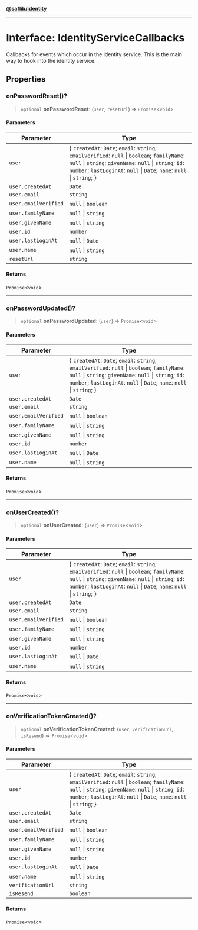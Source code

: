 [**@saflib/identity**](../index.md)

---

# Interface: IdentityServiceCallbacks

Callbacks for events which occur in the identity service.
This is the main way to hook into the identity service.

## Properties

### onPasswordReset()?

> `optional` **onPasswordReset**: (`user`, `resetUrl`) => `Promise`\<`void`\>

#### Parameters

| Parameter            | Type                                                                                                                                                                                                                                |
| -------------------- | ----------------------------------------------------------------------------------------------------------------------------------------------------------------------------------------------------------------------------------- |
| `user`               | \{ `createdAt`: `Date`; `email`: `string`; `emailVerified`: `null` \| `boolean`; `familyName`: `null` \| `string`; `givenName`: `null` \| `string`; `id`: `number`; `lastLoginAt`: `null` \| `Date`; `name`: `null` \| `string`; \} |
| `user.createdAt`     | `Date`                                                                                                                                                                                                                              |
| `user.email`         | `string`                                                                                                                                                                                                                            |
| `user.emailVerified` | `null` \| `boolean`                                                                                                                                                                                                                 |
| `user.familyName`    | `null` \| `string`                                                                                                                                                                                                                  |
| `user.givenName`     | `null` \| `string`                                                                                                                                                                                                                  |
| `user.id`            | `number`                                                                                                                                                                                                                            |
| `user.lastLoginAt`   | `null` \| `Date`                                                                                                                                                                                                                    |
| `user.name`          | `null` \| `string`                                                                                                                                                                                                                  |
| `resetUrl`           | `string`                                                                                                                                                                                                                            |

#### Returns

`Promise`\<`void`\>

---

### onPasswordUpdated()?

> `optional` **onPasswordUpdated**: (`user`) => `Promise`\<`void`\>

#### Parameters

| Parameter            | Type                                                                                                                                                                                                                                |
| -------------------- | ----------------------------------------------------------------------------------------------------------------------------------------------------------------------------------------------------------------------------------- |
| `user`               | \{ `createdAt`: `Date`; `email`: `string`; `emailVerified`: `null` \| `boolean`; `familyName`: `null` \| `string`; `givenName`: `null` \| `string`; `id`: `number`; `lastLoginAt`: `null` \| `Date`; `name`: `null` \| `string`; \} |
| `user.createdAt`     | `Date`                                                                                                                                                                                                                              |
| `user.email`         | `string`                                                                                                                                                                                                                            |
| `user.emailVerified` | `null` \| `boolean`                                                                                                                                                                                                                 |
| `user.familyName`    | `null` \| `string`                                                                                                                                                                                                                  |
| `user.givenName`     | `null` \| `string`                                                                                                                                                                                                                  |
| `user.id`            | `number`                                                                                                                                                                                                                            |
| `user.lastLoginAt`   | `null` \| `Date`                                                                                                                                                                                                                    |
| `user.name`          | `null` \| `string`                                                                                                                                                                                                                  |

#### Returns

`Promise`\<`void`\>

---

### onUserCreated()?

> `optional` **onUserCreated**: (`user`) => `Promise`\<`void`\>

#### Parameters

| Parameter            | Type                                                                                                                                                                                                                                |
| -------------------- | ----------------------------------------------------------------------------------------------------------------------------------------------------------------------------------------------------------------------------------- |
| `user`               | \{ `createdAt`: `Date`; `email`: `string`; `emailVerified`: `null` \| `boolean`; `familyName`: `null` \| `string`; `givenName`: `null` \| `string`; `id`: `number`; `lastLoginAt`: `null` \| `Date`; `name`: `null` \| `string`; \} |
| `user.createdAt`     | `Date`                                                                                                                                                                                                                              |
| `user.email`         | `string`                                                                                                                                                                                                                            |
| `user.emailVerified` | `null` \| `boolean`                                                                                                                                                                                                                 |
| `user.familyName`    | `null` \| `string`                                                                                                                                                                                                                  |
| `user.givenName`     | `null` \| `string`                                                                                                                                                                                                                  |
| `user.id`            | `number`                                                                                                                                                                                                                            |
| `user.lastLoginAt`   | `null` \| `Date`                                                                                                                                                                                                                    |
| `user.name`          | `null` \| `string`                                                                                                                                                                                                                  |

#### Returns

`Promise`\<`void`\>

---

### onVerificationTokenCreated()?

> `optional` **onVerificationTokenCreated**: (`user`, `verificationUrl`, `isResend`) => `Promise`\<`void`\>

#### Parameters

| Parameter            | Type                                                                                                                                                                                                                                |
| -------------------- | ----------------------------------------------------------------------------------------------------------------------------------------------------------------------------------------------------------------------------------- |
| `user`               | \{ `createdAt`: `Date`; `email`: `string`; `emailVerified`: `null` \| `boolean`; `familyName`: `null` \| `string`; `givenName`: `null` \| `string`; `id`: `number`; `lastLoginAt`: `null` \| `Date`; `name`: `null` \| `string`; \} |
| `user.createdAt`     | `Date`                                                                                                                                                                                                                              |
| `user.email`         | `string`                                                                                                                                                                                                                            |
| `user.emailVerified` | `null` \| `boolean`                                                                                                                                                                                                                 |
| `user.familyName`    | `null` \| `string`                                                                                                                                                                                                                  |
| `user.givenName`     | `null` \| `string`                                                                                                                                                                                                                  |
| `user.id`            | `number`                                                                                                                                                                                                                            |
| `user.lastLoginAt`   | `null` \| `Date`                                                                                                                                                                                                                    |
| `user.name`          | `null` \| `string`                                                                                                                                                                                                                  |
| `verificationUrl`    | `string`                                                                                                                                                                                                                            |
| `isResend`           | `boolean`                                                                                                                                                                                                                           |

#### Returns

`Promise`\<`void`\>
